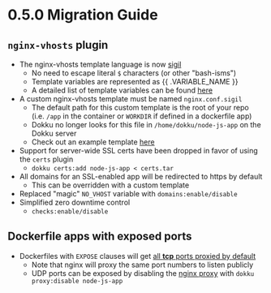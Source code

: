 # 0.5.0 Migration Guide

## `nginx-vhosts` plugin

- The nginx-vhosts template language is now [sigil](https://github.com/gliderlabs/sigil)
  - No need to escape literal `$` characters (or other "bash-isms")
  - Template variables are represented as {{ .VARIABLE_NAME }}
  - A detailed list of template variables can be found [here](/docs/configuration/nginx.md#available-template-variables)
- A custom nginx-vhosts template must be named `nginx.conf.sigil`
  - The default path for this custom template is the root of your repo (i.e. `/app` in the container or `WORKDIR` if defined in a dockerfile app)
  - Dokku no longer looks for this file in `/home/dokku/node-js-app` on the Dokku server
  - Check out an example template [here](/docs/configuration/nginx.md)
- Support for server-wide SSL certs have been dropped in favor of using the `certs` plugin
  - `dokku certs:add node-js-app < certs.tar`
- All domains for an SSL-enabled app will be redirected to https by default
  - This can be overridden with a custom template
- Replaced "magic" `NO_VHOST` variable with `domains:enable/disable`
- Simplified zero downtime control
  - `checks:enable/disable`

## Dockerfile apps with exposed ports

- Dockerfiles with `EXPOSE` clauses will get [all **tcp** ports proxied by default](/docs/deployment/methods/dockerfiles.md#exposed-ports)
  - Note that nginx will proxy the same port numbers to listen publicly
  - UDP ports can be exposed by disabling the [nginx proxy](/docs/advanced-usage/proxy-management.md) with `dokku proxy:disable node-js-app`
